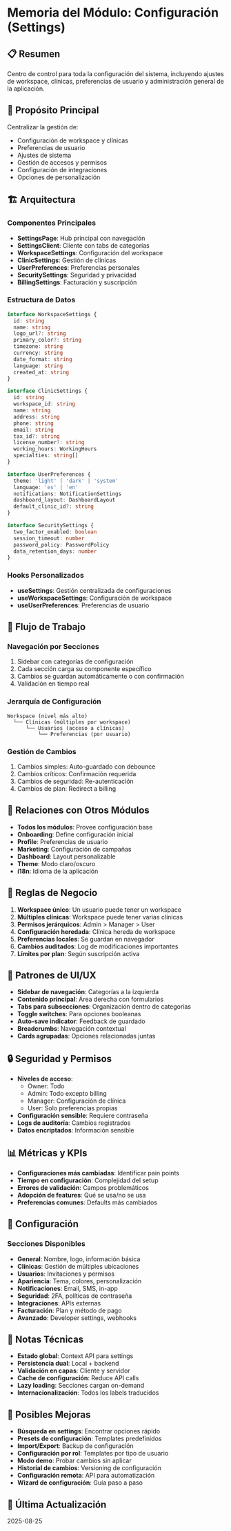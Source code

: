 # Memoria del Módulo: Configuración (Settings)

## 📋 Resumen
Centro de control para toda la configuración del sistema, incluyendo ajustes de workspace, clínicas, preferencias de usuario y administración general de la aplicación.

## 🎯 Propósito Principal
Centralizar la gestión de:
- Configuración de workspace y clínicas
- Preferencias de usuario
- Ajustes de sistema
- Gestión de accesos y permisos
- Configuración de integraciones
- Opciones de personalización

## 🏗️ Arquitectura

### Componentes Principales
- **SettingsPage**: Hub principal con navegación
- **SettingsClient**: Cliente con tabs de categorías
- **WorkspaceSettings**: Configuración del workspace
- **ClinicSettings**: Gestión de clínicas
- **UserPreferences**: Preferencias personales
- **SecuritySettings**: Seguridad y privacidad
- **BillingSettings**: Facturación y suscripción

### Estructura de Datos
```typescript
interface WorkspaceSettings {
  id: string
  name: string
  logo_url?: string
  primary_color?: string
  timezone: string
  currency: string
  date_format: string
  language: string
  created_at: string
}

interface ClinicSettings {
  id: string
  workspace_id: string
  name: string
  address: string
  phone: string
  email: string
  tax_id?: string
  license_number?: string
  working_hours: WorkingHours
  specialties: string[]
}

interface UserPreferences {
  theme: 'light' | 'dark' | 'system'
  language: 'es' | 'en'
  notifications: NotificationSettings
  dashboard_layout: DashboardLayout
  default_clinic_id?: string
}

interface SecuritySettings {
  two_factor_enabled: boolean
  session_timeout: number
  password_policy: PasswordPolicy
  data_retention_days: number
}
```

### Hooks Personalizados
- **useSettings**: Gestión centralizada de configuraciones
- **useWorkspaceSettings**: Configuración de workspace
- **useUserPreferences**: Preferencias de usuario

## 🔄 Flujo de Trabajo

### Navegación por Secciones
1. Sidebar con categorías de configuración
2. Cada sección carga su componente específico
3. Cambios se guardan automáticamente o con confirmación
4. Validación en tiempo real

### Jerarquía de Configuración
```
Workspace (nivel más alto)
  └── Clínicas (múltiples por workspace)
      └── Usuarios (acceso a clínicas)
          └── Preferencias (por usuario)
```

### Gestión de Cambios
1. Cambios simples: Auto-guardado con debounce
2. Cambios críticos: Confirmación requerida
3. Cambios de seguridad: Re-autenticación
4. Cambios de plan: Redirect a billing

## 🔗 Relaciones con Otros Módulos

- **Todos los módulos**: Provee configuración base
- **Onboarding**: Define configuración inicial
- **Profile**: Preferencias de usuario
- **Marketing**: Configuración de campañas
- **Dashboard**: Layout personalizable
- **Theme**: Modo claro/oscuro
- **i18n**: Idioma de la aplicación

## 💼 Reglas de Negocio

1. **Workspace único**: Un usuario puede tener un workspace
2. **Múltiples clínicas**: Workspace puede tener varias clínicas
3. **Permisos jerárquicos**: Admin > Manager > User
4. **Configuración heredada**: Clínica hereda de workspace
5. **Preferencias locales**: Se guardan en navegador
6. **Cambios auditados**: Log de modificaciones importantes
7. **Límites por plan**: Según suscripción activa

## 🎨 Patrones de UI/UX

- **Sidebar de navegación**: Categorías a la izquierda
- **Contenido principal**: Área derecha con formularios
- **Tabs para subsecciones**: Organización dentro de categorías
- **Toggle switches**: Para opciones booleanas
- **Auto-save indicator**: Feedback de guardado
- **Breadcrumbs**: Navegación contextual
- **Cards agrupadas**: Opciones relacionadas juntas

## 🔒 Seguridad y Permisos

- **Niveles de acceso**:
  - Owner: Todo
  - Admin: Todo excepto billing
  - Manager: Configuración de clínica
  - User: Solo preferencias propias
- **Configuración sensible**: Requiere contraseña
- **Logs de auditoría**: Cambios registrados
- **Datos encriptados**: Información sensible

## 📊 Métricas y KPIs

- **Configuraciones más cambiadas**: Identificar pain points
- **Tiempo en configuración**: Complejidad del setup
- **Errores de validación**: Campos problemáticos
- **Adopción de features**: Qué se usa/no se usa
- **Preferencias comunes**: Defaults más cambiados

## 🔧 Configuración

### Secciones Disponibles
- **General**: Nombre, logo, información básica
- **Clínicas**: Gestión de múltiples ubicaciones
- **Usuarios**: Invitaciones y permisos
- **Apariencia**: Tema, colores, personalización
- **Notificaciones**: Email, SMS, in-app
- **Seguridad**: 2FA, políticas de contraseña
- **Integraciones**: APIs externas
- **Facturación**: Plan y método de pago
- **Avanzado**: Developer settings, webhooks

## 📝 Notas Técnicas

- **Estado global**: Context API para settings
- **Persistencia dual**: Local + backend
- **Validación en capas**: Cliente y servidor
- **Cache de configuración**: Reduce API calls
- **Lazy loading**: Secciones cargan on-demand
- **Internacionalización**: Todos los labels traducidos

## 🚀 Posibles Mejoras

- **Búsqueda en settings**: Encontrar opciones rápido
- **Presets de configuración**: Templates predefinidos
- **Import/Export**: Backup de configuración
- **Configuración por rol**: Templates por tipo de usuario
- **Modo demo**: Probar cambios sin aplicar
- **Historial de cambios**: Versioning de configuración
- **Configuración remota**: API para automatización
- **Wizard de configuración**: Guía paso a paso

## 📅 Última Actualización
2025-08-25
